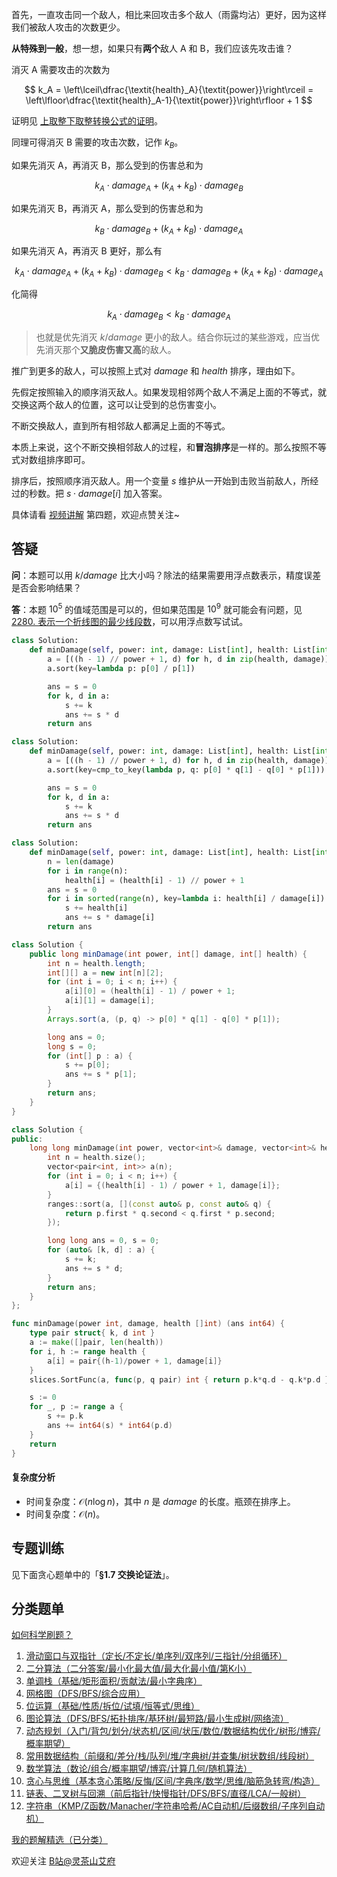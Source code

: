 首先，一直攻击同一个敌人，相比来回攻击多个敌人（雨露均沾）更好，因为这样我们被敌人攻击的次数更少。

**从特殊到一般**，想一想，如果只有**两个**敌人 A 和 B，我们应该先攻击谁？

消灭 A 需要攻击的次数为

$$
k_A = \left\lceil\dfrac{\textit{health}_A}{\textit{power}}\right\rceil = \left\lfloor\dfrac{\textit{health}_A-1}{\textit{power}}\right\rfloor + 1
$$

证明见 [上取整下取整转换公式的证明](https://zhuanlan.zhihu.com/p/1890356682149838951)。

同理可得消灭 B 需要的攻击次数，记作 $k_B$。

如果先消灭 A，再消灭 B，那么受到的伤害总和为

$$
k_A\cdot \textit{damage}_A + (k_A+k_B)\cdot \textit{damage}_B
$$

如果先消灭 B，再消灭 A，那么受到的伤害总和为

$$
k_B\cdot \textit{damage}_B + (k_A+k_B)\cdot \textit{damage}_A
$$

如果先消灭 A，再消灭 B 更好，那么有

$$
k_A\cdot \textit{damage}_A + (k_A+k_B)\cdot \textit{damage}_B < k_B\cdot \textit{damage}_B + (k_A+k_B)\cdot \textit{damage}_A
$$

化简得

$$
k_A\cdot \textit{damage}_B < k_B\cdot \textit{damage}_A
$$

> 也就是优先消灭 $k/\textit{damage}$ 更小的敌人。结合你玩过的某些游戏，应当优先消灭那个**又脆皮伤害又高**的敌人。

推广到更多的敌人，可以按照上式对 $\textit{damage}$ 和 $\textit{health}$ 排序，理由如下。

先假定按照输入的顺序消灭敌人。如果发现相邻两个敌人不满足上面的不等式，就交换这两个敌人的位置，这可以让受到的总伤害变小。

不断交换敌人，直到所有相邻敌人都满足上面的不等式。

本质上来说，这个不断交换相邻敌人的过程，和**冒泡排序**是一样的。那么按照不等式对数组排序即可。

排序后，按照顺序消灭敌人。用一个变量 $s$ 维护从一开始到击败当前敌人，所经过的秒数。把 $s\cdot \textit{damage}[i]$ 加入答案。

具体请看 [视频讲解](https://www.bilibili.com/video/BV1ajHYeoEG5/) 第四题，欢迎点赞关注~

## 答疑

**问**：本题可以用 $k/\textit{damage}$ 比大小吗？除法的结果需要用浮点数表示，精度误差是否会影响结果？

**答**：本题 $10^5$ 的值域范围是可以的，但如果范围是 $10^9$ 就可能会有问题，见 [2280. 表示一个折线图的最少线段数](https://leetcode.cn/problems/minimum-lines-to-represent-a-line-chart/)，可以用浮点数写试试。

```py [sol-Py]
class Solution:
    def minDamage(self, power: int, damage: List[int], health: List[int]) -> int:
        a = [((h - 1) // power + 1, d) for h, d in zip(health, damage)]
        a.sort(key=lambda p: p[0] / p[1])

        ans = s = 0
        for k, d in a:
            s += k
            ans += s * d
        return ans
```

```py [sol-Py 写法二]
class Solution:
    def minDamage(self, power: int, damage: List[int], health: List[int]) -> int:
        a = [((h - 1) // power + 1, d) for h, d in zip(health, damage)]
        a.sort(key=cmp_to_key(lambda p, q: p[0] * q[1] - q[0] * p[1]))

        ans = s = 0
        for k, d in a:
            s += k
            ans += s * d
        return ans
```

```py [sol-Py 写法三]
class Solution:
    def minDamage(self, power: int, damage: List[int], health: List[int]) -> int:
        n = len(damage)
        for i in range(n):
            health[i] = (health[i] - 1) // power + 1
        ans = s = 0
        for i in sorted(range(n), key=lambda i: health[i] / damage[i]):
            s += health[i]
            ans += s * damage[i]
        return ans
```

```java [sol-Java]
class Solution {
    public long minDamage(int power, int[] damage, int[] health) {
        int n = health.length;
        int[][] a = new int[n][2];
        for (int i = 0; i < n; i++) {
            a[i][0] = (health[i] - 1) / power + 1;
            a[i][1] = damage[i];
        }
        Arrays.sort(a, (p, q) -> p[0] * q[1] - q[0] * p[1]);

        long ans = 0;
        long s = 0;
        for (int[] p : a) {
            s += p[0];
            ans += s * p[1];
        }
        return ans;
    }
}
```

```cpp [sol-C++]
class Solution {
public:
    long long minDamage(int power, vector<int>& damage, vector<int>& health) {
        int n = health.size();
        vector<pair<int, int>> a(n);
        for (int i = 0; i < n; i++) {
            a[i] = {(health[i] - 1) / power + 1, damage[i]};
        }
        ranges::sort(a, [](const auto& p, const auto& q) {
            return p.first * q.second < q.first * p.second;
        });

        long long ans = 0, s = 0;
        for (auto& [k, d] : a) {
            s += k;
            ans += s * d;
        }
        return ans;
    }
};
```

```go [sol-Go]
func minDamage(power int, damage, health []int) (ans int64) {
	type pair struct{ k, d int }
	a := make([]pair, len(health))
	for i, h := range health {
		a[i] = pair{(h-1)/power + 1, damage[i]}
	}
	slices.SortFunc(a, func(p, q pair) int { return p.k*q.d - q.k*p.d })

	s := 0
	for _, p := range a {
		s += p.k
		ans += int64(s) * int64(p.d)
	}
	return
}
```

#### 复杂度分析

- 时间复杂度：$\mathcal{O}(n\log n)$，其中 $n$ 是 $\textit{damage}$ 的长度。瓶颈在排序上。
- 时间复杂度：$\mathcal{O}(n)$。

## 专题训练

见下面贪心题单中的「**§1.7 交换论证法**」。

## 分类题单

[如何科学刷题？](https://leetcode.cn/circle/discuss/RvFUtj/)

1. [滑动窗口与双指针（定长/不定长/单序列/双序列/三指针/分组循环）](https://leetcode.cn/circle/discuss/0viNMK/)
2. [二分算法（二分答案/最小化最大值/最大化最小值/第K小）](https://leetcode.cn/circle/discuss/SqopEo/)
3. [单调栈（基础/矩形面积/贡献法/最小字典序）](https://leetcode.cn/circle/discuss/9oZFK9/)
4. [网格图（DFS/BFS/综合应用）](https://leetcode.cn/circle/discuss/YiXPXW/)
5. [位运算（基础/性质/拆位/试填/恒等式/思维）](https://leetcode.cn/circle/discuss/dHn9Vk/)
6. [图论算法（DFS/BFS/拓扑排序/基环树/最短路/最小生成树/网络流）](https://leetcode.cn/circle/discuss/01LUak/)
7. [动态规划（入门/背包/划分/状态机/区间/状压/数位/数据结构优化/树形/博弈/概率期望）](https://leetcode.cn/circle/discuss/tXLS3i/)
8. [常用数据结构（前缀和/差分/栈/队列/堆/字典树/并查集/树状数组/线段树）](https://leetcode.cn/circle/discuss/mOr1u6/)
9. [数学算法（数论/组合/概率期望/博弈/计算几何/随机算法）](https://leetcode.cn/circle/discuss/IYT3ss/)
10. [贪心与思维（基本贪心策略/反悔/区间/字典序/数学/思维/脑筋急转弯/构造）](https://leetcode.cn/circle/discuss/g6KTKL/)
11. [链表、二叉树与回溯（前后指针/快慢指针/DFS/BFS/直径/LCA/一般树）](https://leetcode.cn/circle/discuss/K0n2gO/)
12. [字符串（KMP/Z函数/Manacher/字符串哈希/AC自动机/后缀数组/子序列自动机）](https://leetcode.cn/circle/discuss/SJFwQI/)

[我的题解精选（已分类）](https://github.com/EndlessCheng/codeforces-go/blob/master/leetcode/SOLUTIONS.md)

欢迎关注 [B站@灵茶山艾府](https://space.bilibili.com/206214)
